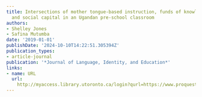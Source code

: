 ```yaml
---
title: Intersections of mother tongue-based instruction, funds of knowledge, identity,
  and social capital in an Ugandan pre-school classroom
authors:
- Shelley Jones
- Safina Mutumba
date: '2019-01-01'
publishDate: '2024-10-10T14:22:51.305394Z'
publication_types:
- article-journal
publication: '*Journal of Language, Identity, and Education*'
links:
- name: URL
  url: 
    http://myaccess.library.utoronto.ca/login?qurl=https://www.proquest.com/docview/2231143279?accountid=14771&bdid=38384&_bd=tAzUogc4Jo1rHi4eeCw8yG3BfMs%3D
---
```

